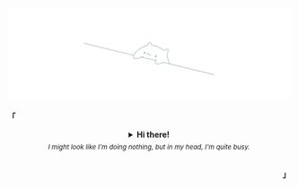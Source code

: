 <p align="center"><a href="#"><img width="800px" src="src/bongo.png" /></a></p>
<p align="left"><b>「</b></p>
  <details align="center">
<summary>
   <strong>Hi there!</strong>
   <br>
   <i><sub>I might look like I’m doing nothing, but in my head, I’m quite busy.</sub></i>
   <br>
   <br>
  </summary>
</details>
<p align="right"><b>」</b></p>